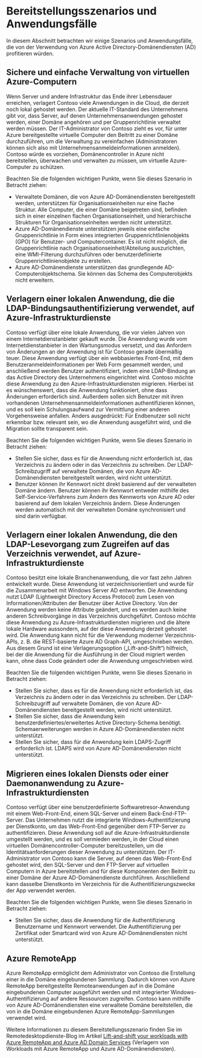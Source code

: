 <properties
	pageTitle="Vorschau für Azure Active Directory-Domänendienste: Bereitstellungsszenarios | Microsoft Azure"
	description="Bereitstellungsszenarios für Azure Active Directory-Domänendienste"
	services="active-directory-ds"
	documentationCenter=""
	authors="mahesh-unnikrishnan"
	manager="stevenpo"
	editor="curtand"/>

<tags
	ms.service="active-directory-ds"
	ms.workload="identity"
	ms.tgt_pltfrm="na"
	ms.devlang="na"
	ms.topic="article"
	ms.date="01/26/2016"
	ms.author="maheshu"/>


# Bereitstellungsszenarios und Anwendungsfälle
In diesem Abschnitt betrachten wir einige Szenarios und Anwendungsfälle, die von der Verwendung von Azure Active Directory-Domänendiensten (AD) profitieren würden.

## Sichere und einfache Verwaltung von virtuellen Azure-Computern
Wenn Server und andere Infrastruktur das Ende ihrer Lebensdauer erreichen, verlagert Contoso viele Anwendungen in die Cloud, die derzeit noch lokal gehostet werden. Der aktuelle IT-Standard des Unternehmens gibt vor, dass Server, auf denen Unternehmensanwendungen gehostet werden, einer Domäne angehören und per Gruppenrichtlinie verwaltet werden müssen. Der IT-Administrator von Contoso zieht es vor, für unter Azure bereitgestellte virtuelle Computer den Beitritt zu einer Domäne durchzuführen, um die Verwaltung zu vereinfachen (Administratoren können sich also mit Unternehmensanmeldeinformationen anmelden). Contoso würde es vorziehen, Domänencontroller in Azure nicht bereitstellen, überwachen und verwalten zu müssen, um virtuelle Azure-Computer zu schützen.

Beachten Sie die folgenden wichtigen Punkte, wenn Sie dieses Szenario in Betracht ziehen:

- Verwaltete Domänen, die von Azure AD-Domänendiensten bereitgestellt werden, unterstützen für Organisationseinheiten nur eine flache Struktur. Alle Computer, die einer Domäne beigetreten sind, befinden sich in einer einzelnen flachen Organisationseinheit, und hierarchische Strukturen für Organisationseinheiten werden nicht unterstützt.
- Azure AD-Domänendienste unterstützen jeweils eine einfache Gruppenrichtlinie in Form eines integrierten Gruppenrichtlinienobjekts (GPO) für Benutzer- und Computercontainer. Es ist nicht möglich, die Gruppenrichtlinie nach Organisationseinheit/Abteilung auszurichten, eine WMI-Filterung durchzuführen oder benutzerdefinierte Gruppenrichtlinienobjekte zu erstellen.
- Azure AD-Domänendienste unterstützen das grundlegende AD-Computerobjektschema. Sie können das Schema des Computerobjekts nicht erweitern.


## Verlagern einer lokalen Anwendung, die die LDAP-Bindungsauthentifizierung verwendet, auf Azure-Infrastrukturdienste
Contoso verfügt über eine lokale Anwendung, die vor vielen Jahren von einem Internetdienstanbieter gekauft wurde. Die Anwendung wurde vom Internetdienstanbieter in den Wartungsmodus versetzt, und das Anfordern von Änderungen an der Anwendung ist für Contoso gerade übermäßig teuer. Diese Anwendung verfügt über ein webbasiertes Front-End, mit dem Benutzeranmeldeinformationen per Web Form gesammelt werden, und anschließend werden Benutzer authentifiziert, indem eine LDAP-Bindung an das Active Directory des Unternehmens eingerichtet wird. Contoso möchte diese Anwendung zu den Azure-Infrastrukturdiensten migrieren. Hierbei ist es wünschenswert, dass die Anwendung funktioniert, ohne dass Änderungen erforderlich sind. Außerdem sollen sich Benutzer mit ihren vorhandenen Unternehmensanmeldeinformationen authentifizieren können, und es soll kein Schulungsaufwand zur Vermittlung einer anderen Vorgehensweise anfallen. Anders ausgedrückt: Für Endbenutzer soll nicht erkennbar bzw. relevant sein, wo die Anwendung ausgeführt wird, und die Migration sollte transparent sein.

Beachten Sie die folgenden wichtigen Punkte, wenn Sie dieses Szenario in Betracht ziehen:

- Stellen Sie sicher, dass es für die Anwendung nicht erforderlich ist, das Verzeichnis zu ändern oder in das Verzeichnis zu schreiben. Der LDAP-Schreibzugriff auf verwaltete Domänen, die von Azure AD-Domänendiensten bereitgestellt werden, wird nicht unterstützt.
- Benutzer können ihr Kennwort nicht direkt basierend auf der verwalteten Domäne ändern. Benutzer können ihr Kennwort entweder mithilfe des Self-Service-Verfahrens zum Ändern des Kennworts von Azure AD oder basierend auf dem lokalen Verzeichnis ändern. Diese Änderungen werden automatisch mit der verwalteten Domäne synchronisiert und sind darin verfügbar.


## Verlagern einer lokalen Anwendung, die den LDAP-Lesevorgang zum Zugreifen auf das Verzeichnis verwendet, auf Azure-Infrastrukturdienste
Contoso besitzt eine lokale Branchenanwendung, die vor fast zehn Jahren entwickelt wurde. Diese Anwendung ist verzeichnisorientiert und wurde für die Zusammenarbeit mit Windows Server AD entworfen. Die Anwendung nutzt LDAP (Lightweight Directory Access Protocol) zum Lesen von Informationen/Attributen der Benutzer über Active Directory. Von der Anwendung werden keine Attribute geändert, und es werden auch keine anderen Schreibvorgänge in das Verzeichnis durchgeführt. Contoso möchte diese Anwendung zu Azure-Infrastrukturdiensten migrieren und die ältere lokale Hardware aussondern, auf der diese Anwendung derzeit gehostet wird. Die Anwendung kann nicht für die Verwendung moderner Verzeichnis-APIs, z. B. die REST-basierte Azure AD Graph-API, umgeschrieben werden. Aus diesem Grund ist eine Verlagerungsoption („Lift-and-Shift“) hilfreich, bei der die Anwendung für die Ausführung in der Cloud migriert werden kann, ohne dass Code geändert oder die Anwendung umgeschrieben wird.

Beachten Sie die folgenden wichtigen Punkte, wenn Sie dieses Szenario in Betracht ziehen:

- Stellen Sie sicher, dass es für die Anwendung nicht erforderlich ist, das Verzeichnis zu ändern oder in das Verzeichnis zu schreiben. Der LDAP-Schreibzugriff auf verwaltete Domänen, die von Azure AD-Domänendiensten bereitgestellt werden, wird nicht unterstützt.
- Stellen Sie sicher, dass die Anwendung kein benutzerdefiniertes/erweitertes Active Directory-Schema benötigt. Schemaerweiterungen werden in Azure AD-Domänendiensten nicht unterstützt.
- Stellen Sie sicher, dass für die Anwendung kein LDAPS-Zugriff erforderlich ist. LDAPS wird von Azure AD-Domänendiensten nicht unterstützt.


## Migrieren eines lokalen Diensts oder einer Daemonanwendung zu Azure-Infrastrukturdiensten
Contoso verfügt über eine benutzerdefinierte Softwaretresor-Anwendung mit einem Web-Front-End, einem SQL-Server und einem Back-End-FTP-Server. Das Unternehmen nutzt die integrierte Windows-Authentifizierung per Dienstkonto, um das Web-Front-End gegenüber dem FTP-Server zu authentifizieren. Diese Anwendung soll auf die Azure-Infrastrukturdienste umgestellt werden, und es soll vermieden werden, in der Cloud einen virtuellen Domänencontroller-Computer bereitzustellen, um die Identitätsanforderungen dieser Anwendung zu unterstützen. Der IT-Administrator von Contoso kann die Server, auf denen das Web-Front-End gehostet wird, den SQL-Server und den FTP-Server auf virtuellen Computern in Azure bereitstellen und für diese Komponenten den Beitritt zu einer Domäne der Azure AD-Domänendienste durchführen. Anschließend kann dasselbe Dienstkonto im Verzeichnis für die Authentifizierungszwecke der App verwendet werden.

Beachten Sie die folgenden wichtigen Punkte, wenn Sie dieses Szenario in Betracht ziehen:

- Stellen Sie sicher, dass die Anwendung für die Authentifizierung Benutzername und Kennwort verwendet. Die Authentifizierung per Zertifikat oder Smartcard wird von Azure AD-Domänendiensten nicht unterstützt.


## Azure RemoteApp
Azure RemoteApp ermöglicht dem Administrator von Contoso die Erstellung einer in die Domäne eingebundenen Sammlung. Dadurch können von Azure RemoteApp bereitgestellte Remoteanwendungen auf in die Domäne eingebundenen Computer ausgeführt werden und mit integrierter Windows-Authentifizierung auf andere Ressourcen zugreifen. Contoso kann mithilfe von Azure AD-Domänendiensten eine verwaltete Domäne bereitstellen, die von in die Domäne eingebundenen Azure RemoteApp-Sammlungen verwendet wird.

Weitere Informationen zu diesem Bereitstellungsszenario finden Sie im Remotedesktopdienste-Blog im Artikel [Lift-and-shift your workloads with Azure RemoteApp and Azure AD Domain Services](http://blogs.msdn.com/b/rds/archive/2016/01/19/lift-and-shift-your-workloads-with-azure-remoteapp-and-azure-ad-domain-services.aspx) (Verlagern von Workloads mit Azure RemoteApp und Azure AD-Domänendiensten).

<!---HONumber=AcomDC_0128_2016-->
